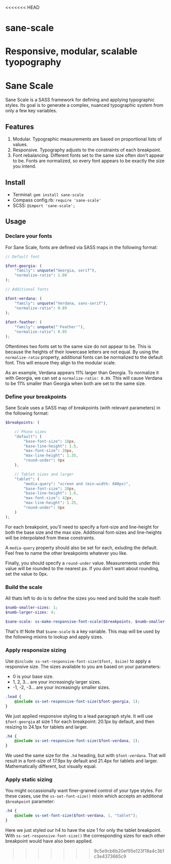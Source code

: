 <<<<<<< HEAD
# sane-scale
Responsive, modular, scalable tyopography
=======
# Sane Scale

Sane Scale is a SASS framework for defining and applying typographic styles. Its goal is to generate a complex, nuanced typographic system from only a few key variables. 



## Features

1. Modular. Typographic measurements are based on proportional lists of values. 
2. Responsive. Typography adjusts to the constraints of each breakpoint.
3. Font rebalancing. Different fonts set to the same size often don't appear to be. Fonts are normalized, so every font appears to be exactly the size you intend.



## Install 

* Terminal: `gem install sane-scale`
* Compass config.rb: `require 'sane-scale'`
* SCSS: `@import 'sane-scale';`



## Usage

### Declare your fonts

For Sane Scale, fonts are defined via SASS maps in the following format:

```scss
// Default font

$font-georgia: (
	"family": unquote("Georgia, serif"),
	"normalize-ratio": 1.00
); 

// Additional fonts

$font-verdana: (
	"family": unquote("Verdana, sans-serif"),
	"normalize-ratio": 0.89
);
 
$font-feather: (
	"family": unquote("'Feather'"),
	"normalize-ratio": 0.95
);
```

Oftentimes two fonts set to the same size do not appear to be. This is because the heights of their lowercase letters are not equal. By using the `normalize-ratio` property, additional fonts can be normalized to the default font. This will ensure they align to the modular scale.

As an example, Verdana appears 11% larger than Georgia. To normalize it with Georgia, we can set a `normalize-ratio: 0.89`. This will cause Verdana to be 11% smaller than Georgia when both are set to the same size.



### Define your breakpoints

Sane Scale uses a SASS map of breakpoints (with relevant parameters) in the following format:

```scss
$breakpoints: (	

	// Phone sizes
	"default": (
		"base-font-size": 18px,
		"base-line-height": 1.5,
		"max-font-size": 28px,
		"max-line-height": 1.35,
		"round-under": 0px
	),

	// Tablet sizes and larger
	"tablet": (
		"media-query": "screen and (min-width: 600px)",
		"base-font-size": 20px,
		"base-line-height": 1.6,
		"max-font-size": 42px,
		"max-line-height": 1.25,
		"round-under": 0px
	)
); 
```
For each breakpoint, you'll need to specify a font-size and line-height for both the base size and the max size. Additional font-sizes and line-heights will be interpolated from these constraints.

A `media-query` property should also be set for each, exluding the default. Feel free to name the other breakpoints whatever you like.

Finally, you should specify a `round-under` value. Measurements under this value will be rounded to the nearest px. If you don't want about rounding, set the value to 0px. 


### Build the scale

All thats left to do is to define the sizes you need and build the scale itself:

```scss
$numb-smaller-sizes: 1;
$numb-larger-sizes: 4;

$sane-scale: ss-make-responsive-font-scale($breakpoints, $numb-smaller-sizes, $numb-larger-sizes);
```
That's it! Note that `$sane-scale` is a key variable. This map will be used by the following mixins to lookup and apply sizes.



### Apply responsize sizing

Use `@include ss-set-responsive-font-size($font, $size)` to apply a responsive size. The sizes available to you are based on your parameters: 
* 0 is your base size.
* 1, 2, 3... are your increasingly larger sizes.
* -1, -2, -3... are your increasingly smaller sizes.

```scss
.lead {
	@include ss-set-responsive-font-size($font-georgia, 1);
}
```
We just applied responsive styling to a lead paragraph style. It will use `$font-georgia` at size 1 for each breakpoint: 20.1px by default, and then resizing to 24.1px for tablets and larger.

```scss
.h4 { 
	@include ss-set-responsive-font-size($font-verdana, 1);
}
```
We used the same size for the `.h4` heading, but with `$font-verdana`. That will result in a font-size of 17.9px by default and 21.4px for tablets and larger. Mathematically different, but visually equal.



### Apply static sizing

You might occassionally want finer-grained control of your type styles. For these cases, use the `ss-set-font-size()` mixin which accepts an additional `$breakpoint` parameter:

```scss
.h4 { 
	@include ss-set-font-size($font-verdana, 1, "tablet");
}
```

Here we just styled our h4 to have the size 1 for only the tablet breakpoint. With `ss-set-responsive-font-size()` the corresponding sizes for each other breakpoint would have also been applied.
>>>>>>> 9c5e9cb6b20ef95e123f18a4c3b1c3e4373665c9
